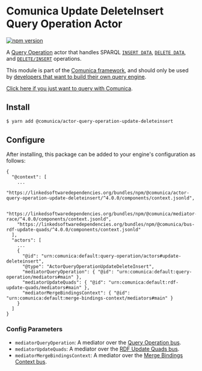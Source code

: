 # Comunica Update DeleteInsert Query Operation Actor

[![npm version](https://badge.fury.io/js/%40comunica%2Factor-query-operation-update-deleteinsert.svg)](https://www.npmjs.com/package/@comunica/actor-query-operation-update-deleteinsert)

A [Query Operation](https://github.com/comunica/comunica/tree/master/packages/bus-query-operation) actor that handles SPARQL
[`INSERT DATA`](https://www.w3.org/TR/sparql11-update/#insertData),
[`DELETE DATA`](https://www.w3.org/TR/sparql11-update/#deleteData),
and [`DELETE/INSERT`](https://www.w3.org/TR/sparql11-update/#deleteInsert) operations.

This module is part of the [Comunica framework](https://github.com/comunica/comunica),
and should only be used by [developers that want to build their own query engine](https://comunica.dev/docs/modify/).

[Click here if you just want to query with Comunica](https://comunica.dev/docs/query/).

## Install

```bash
$ yarn add @comunica/actor-query-operation-update-deleteinsert
```

## Configure

After installing, this package can be added to your engine's configuration as follows:
```text
{
  "@context": [
    ...
    "https://linkedsoftwaredependencies.org/bundles/npm/@comunica/actor-query-operation-update-deleteinsert/^4.0.0/components/context.jsonld",

    "https://linkedsoftwaredependencies.org/bundles/npm/@comunica/mediator-race/^4.0.0/components/context.jsonld",
    "https://linkedsoftwaredependencies.org/bundles/npm/@comunica/bus-rdf-update-quads/^4.0.0/components/context.jsonld"
  ],
  "actors": [
    ...
    {
      "@id": "urn:comunica:default:query-operation/actors#update-deleteinsert",
      "@type": "ActorQueryOperationUpdateDeleteInsert",
      "mediatorQueryOperation": { "@id": "urn:comunica:default:query-operation/mediators#main" },
      "mediatorUpdateQuads": { "@id": "urn:comunica:default:rdf-update-quads/mediators#main" },
      "mediatorMergeBindingsContext": { "@id": "urn:comunica:default:merge-bindings-context/mediators#main" }
    }
  ]
}
```

### Config Parameters

* `mediatorQueryOperation`: A mediator over the [Query Operation bus](https://github.com/comunica/comunica/tree/master/packages/bus-query-operation).
* `mediatorUpdateQuads`: A mediator over the [RDF Update Quads bus](https://github.com/comunica/comunica/tree/master/packages/bus-rdf-update-quads).
* `mediatorMergeBindingsContext`: A mediator over the [Merge Bindings Context bus](https://github.com/comunica/comunica/tree/master/packages/bus-merge-bindings-context).
